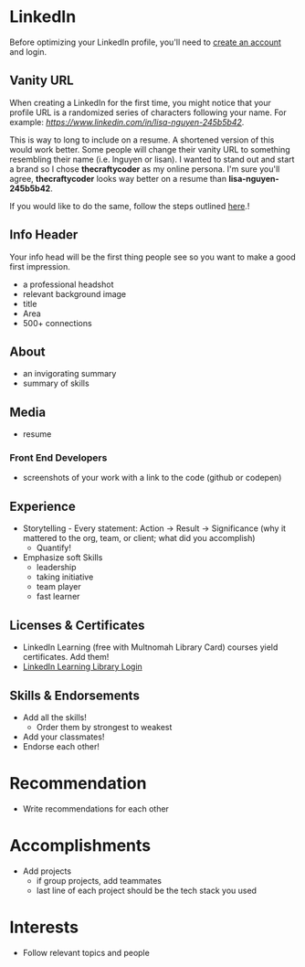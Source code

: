 # LinkedIn

Before optimizing your LinkedIn profile, you'll need to [create an account](https://www.linkedin.com/start/join) and login.

## Vanity URL

When creating a LinkedIn for the first time, you might notice that your profile URL is a randomized series of characters following your name. For example: _https://www.linkedin.com/in/lisa-nguyen-245b5b42_.

This is way to long to include on a resume. A shortened version of this would work better. Some people will change their vanity URL to something resembling their name (i.e. lnguyen or lisan). I wanted to stand out and start a brand so I chose **thecraftycoder** as my online persona. I'm sure you'll agree, **thecraftycoder** looks way better on a resume than **lisa-nguyen-245b5b42**.

If you would like to do the same, follow the steps outlined [here](https://github.com/PdxCodeGuild/career-guide/blob/master/linkedin/vanity_url.md).!

## Info Header

Your info head will be the first thing people see so you want to make a good first impression.

- a professional headshot
- relevant background image
- title
- Area
- 500+ connections

## About
- an invigorating summary
- summary of skills

## Media
- resume

### Front End Developers
- screenshots of your work with a link to the code (github or codepen)

## Experience
- Storytelling - Every statement: Action -> Result -> Significance (why it mattered to the org, team, or client; what did you accomplish)
  - Quantify!
- Emphasize soft Skills
  - leadership
  - taking initiative
  - team player
  - fast learner

## Licenses & Certificates
- LinkedIn Learning (free with Multnomah Library Card) courses yield certificates. Add them!
- [LinkedIn Learning Library Login](https://www.lynda.com/portal/patron?org=multcolib.org)

## Skills & Endorsements
- Add all the skills!
  - Order them by strongest to weakest
- Add your classmates!
- Endorse each other!

# Recommendation
- Write recommendations for each other

# Accomplishments
- Add projects
  - if group projects, add teammates
  - last line of each project should be the tech stack you used 

# Interests
- Follow relevant topics and people
